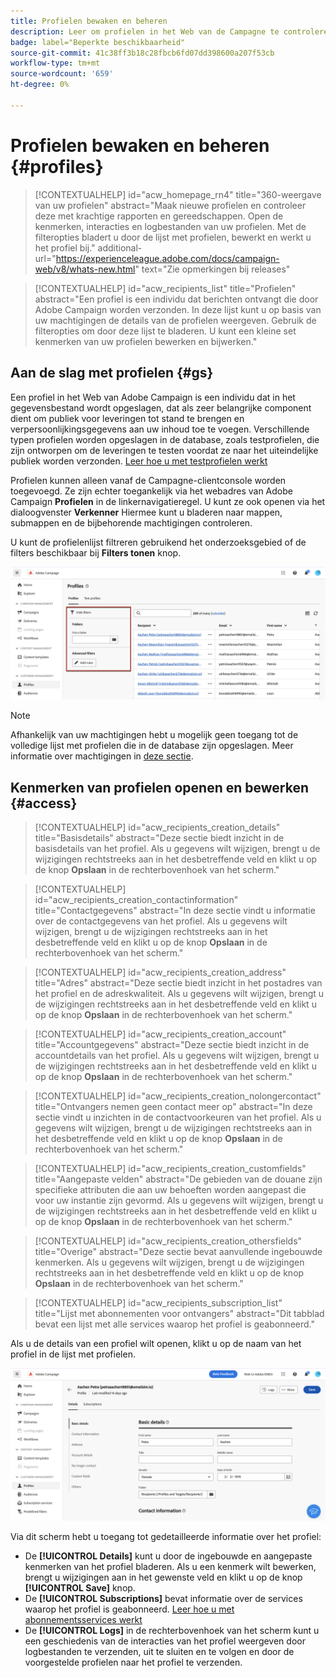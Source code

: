 ```yaml
---
title: Profielen bewaken en beheren
description: Leer om profielen in het Web van de Campagne te controleren en te beheren.
badge: label="Beperkte beschikbaarheid"
source-git-commit: 41c38ff3b18c28fbcb6fd07dd398600a207f53cb
workflow-type: tm+mt
source-wordcount: '659'
ht-degree: 0%

---
```


# Profielen bewaken en beheren {#profiles}

>[!CONTEXTUALHELP]
>id="acw_homepage_rn4"
>title="360-weergave van uw profielen"
>abstract="Maak nieuwe profielen en controleer deze met krachtige rapporten en gereedschappen. Open de kenmerken, interacties en logbestanden van uw profielen. Met de filteropties bladert u door de lijst met profielen, bewerkt en werkt u het profiel bij."
>additional-url="https://experienceleague.adobe.com/docs/campaign-web/v8/whats-new.html" text="Zie opmerkingen bij releases"

>[!CONTEXTUALHELP]
>id="acw_recipients_list"
>title="Profielen"
>abstract="Een profiel is een individu dat berichten ontvangt die door Adobe Campaign worden verzonden. In deze lijst kunt u op basis van uw machtigingen de details van de profielen weergeven. Gebruik de filteropties om door deze lijst te bladeren. U kunt een kleine set kenmerken van uw profielen bewerken en bijwerken."

## Aan de slag met profielen {#gs}

Een profiel in het Web van Adobe Campaign is een individu dat in het gegevensbestand wordt opgeslagen, dat als zeer belangrijke component dient om publiek voor leveringen tot stand te brengen en verpersoonlijkingsgegevens aan uw inhoud toe te voegen. Verschillende typen profielen worden opgeslagen in de database, zoals testprofielen, die zijn ontworpen om de leveringen te testen voordat ze naar het uiteindelijke publiek worden verzonden. [Leer hoe u met testprofielen werkt](test-profiles.md)

Profielen kunnen alleen vanaf de Campagne-clientconsole worden toegevoegd. Ze zijn echter toegankelijk via het webadres van Adobe Campaign **Profielen** in de linkernavigatieregel. U kunt ze ook openen via het dialoogvenster **Verkenner** Hiermee kunt u bladeren naar mappen, submappen en de bijbehorende machtigingen controleren.

U kunt de profielenlijst filtreren gebruikend het onderzoeksgebied of de filters beschikbaar bij **Filters tonen** knop.

![](assets/profiles-list.png)

>[!NOTE]
>
>Afhankelijk van uw machtigingen hebt u mogelijk geen toegang tot de volledige lijst met profielen die in de database zijn opgeslagen. Meer informatie over machtigingen in [deze sectie](../get-started/permissions.md).

## Kenmerken van profielen openen en bewerken {#access}

>[!CONTEXTUALHELP]
>id="acw_recipients_creation_details"
>title="Basisdetails"
>abstract="Deze sectie biedt inzicht in de basisdetails van het profiel. Als u gegevens wilt wijzigen, brengt u de wijzigingen rechtstreeks aan in het desbetreffende veld en klikt u op de knop **Opslaan** in de rechterbovenhoek van het scherm."

>[!CONTEXTUALHELP]
>id="acw_recipients_creation_contactinformation"
>title="Contactgegevens"
>abstract="In deze sectie vindt u informatie over de contactgegevens van het profiel. Als u gegevens wilt wijzigen, brengt u de wijzigingen rechtstreeks aan in het desbetreffende veld en klikt u op de knop **Opslaan** in de rechterbovenhoek van het scherm."

>[!CONTEXTUALHELP]
>id="acw_recipients_creation_address"
>title="Adres"
>abstract="Deze sectie biedt inzicht in het postadres van het profiel en de adreskwaliteit. Als u gegevens wilt wijzigen, brengt u de wijzigingen rechtstreeks aan in het desbetreffende veld en klikt u op de knop **Opslaan** in de rechterbovenhoek van het scherm."

>[!CONTEXTUALHELP]
>id="acw_recipients_creation_account"
>title="Accountgegevens"
>abstract="Deze sectie biedt inzicht in de accountdetails van het profiel. Als u gegevens wilt wijzigen, brengt u de wijzigingen rechtstreeks aan in het desbetreffende veld en klikt u op de knop **Opslaan** in de rechterbovenhoek van het scherm."

>[!CONTEXTUALHELP]
>id="acw_recipients_creation_nolongercontact"
>title="Ontvangers nemen geen contact meer op"
>abstract="In deze sectie vindt u inzichten in de contactvoorkeuren van het profiel. Als u gegevens wilt wijzigen, brengt u de wijzigingen rechtstreeks aan in het desbetreffende veld en klikt u op de knop **Opslaan** in de rechterbovenhoek van het scherm."

>[!CONTEXTUALHELP]
>id="acw_recipients_creation_customfields"
>title="Aangepaste velden"
>abstract="De gebieden van de douane zijn specifieke attributen die aan uw behoeften worden aangepast die voor uw instantie zijn gevormd. Als u gegevens wilt wijzigen, brengt u de wijzigingen rechtstreeks aan in het desbetreffende veld en klikt u op de knop **Opslaan** in de rechterbovenhoek van het scherm."

>[!CONTEXTUALHELP]
>id="acw_recipients_creation_othersfields"
>title="Overige"
>abstract="Deze sectie bevat aanvullende ingebouwde kenmerken. Als u gegevens wilt wijzigen, brengt u de wijzigingen rechtstreeks aan in het desbetreffende veld en klikt u op de knop **Opslaan** in de rechterbovenhoek van het scherm."

>[!CONTEXTUALHELP]
>id="acw_recipients_subscription_list"
>title="Lijst met abonnementen voor ontvangers"
>abstract="Dit tabblad bevat een lijst met alle services waarop het profiel is geabonneerd."

Als u de details van een profiel wilt openen, klikt u op de naam van het profiel in de lijst met profielen.

![](assets/profiles-details.png)

Via dit scherm hebt u toegang tot gedetailleerde informatie over het profiel:

* De **[!UICONTROL Details]** kunt u door de ingebouwde en aangepaste kenmerken van het profiel bladeren. Als u een kenmerk wilt bewerken, brengt u wijzigingen aan in het gewenste veld en klikt u op de knop **[!UICONTROL Save]** knop.
* De **[!UICONTROL Subscriptions]** bevat informatie over de services waarop het profiel is geabonneerd. [Leer hoe u met abonnementsservices werkt](manage-services.md)
* De **[!UICONTROL Logs]** in de rechterbovenhoek van het scherm kunt u een geschiedenis van de interacties van het profiel weergeven door logbestanden te verzenden, uit te sluiten en te volgen en door de voorgestelde profielen naar het profiel te verzenden.
